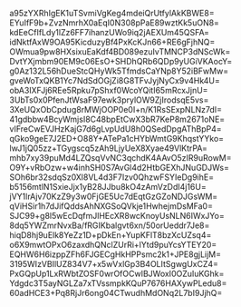 a95zYXRhIgEK1uTSvmiVgKeg4mdeiQrUtfylAkKBWE8=
EYuIfF9b+ZvzNmrhX0aEqI0N308pPaE89wztKk5uON8=
kdEeCfIfLdy1lZz6FF7ihanzUWo9iq2jAEXUm45QSFA=
idNktfAxW9OA95KicduzyBf4PxKcKJn66+RE6gFjhNQ=
OWmua9pw8HXsixuEaKdf4BD089ezuIvTMNCP3dNScWk=
DvtYXjmbm90EM9c06EsO+SHDhQRb6QDp9yUGiVKAocY=
g0Az132L56hDueStcQHyWk5TfmdsCaYNp8Y52iBFwMw=
gveWoTxQKB1Yc7NdSdOGjZi8G8TFvJyjNyCx9v4Hk4U=
obA3IXFJj6REe5Rpku7pShxf0WcoYQitI65mRcxJjnU=
3UbTs0x0PfenJtWsaF97ewk3prylOW9ZjIrodsqE5vs=
3XeUQxObCpdug8rMWjOOP0e0I+n/K1RsSExpNLNz7dI=
41gdbbw4BcyWmjsI8C48bpEtCwX3bR7KeP8m2671oNE=
vIFreCwEVJHzKajG7d6gLvpUdU8h0QSedDpgAThBpP4=
qGko9geE7J2ED+O88Y+ATePa1cHYbWmtG9KhqstYYko=
lwJ1jQ05zz+TGygscq5zAh9LjyUeX8Xyae49VlKtrPA=
mhb7xy39puMd4LZQsqVvNC3qchdK4AAvO5zIR9uRowM=
O9Y+vRbOzw+w4inhSH0S7AvGl4d2HtbGEXhJNuGDJWs=
SOh6br32sdqSz0Xl8VL4d3F7Izv0QhzwFSYIeDg9ihE=
b5156mtlN1SxieJjx1yB28JJbu8kO4zAmVzDdI4j16U=
jVY1lrAjv70KzZ9y3w0FjGE5Uc7dEqtGzGZoNDJGsWM=
qViHSir1h7dJifQddsAhNXGSoQVkje1HwhejmDsMFa0=
SJC99+g8l5wEcDqfmJlHEcXR8wcKnoyUsNLN6IWxJYo=
8dq5YWZmrNvxBa/fRGIKbalgvt6xn/50orUeddr7Je8=
hiqD8hj9uElk8YeZz1D+pDkEn+YupKFlT8bzXcUZsq4=
o6X9mwtOPxO6zaxdhQNclZUrRi+lYtd9puYcsYTEY20=
EQHW6H6izppZFh6FJGECgHkHPPsmc2k1+JPE8gjLijM=
3195WIzVBIlUZ834V7+x5wVxlGp3B4OLItSgwgUxCZ4=
PxGQpUp1LxRWbtZOSF0wrOfOCwIBJWoxI0OZuIuKGhk=
Ydgdc3T5ayNGLZa7xTVssmpkKQuP7676HAXywPLedu8=
60adHCE3+Pq8RjJr6ong04CTwudhMdONq2L7bI9JjhQ=

